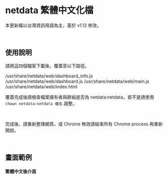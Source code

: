 # netdata 繁體中文化檔

本更新檔以台灣資訊用語為主，基於 v1.12 修改。  

&nbsp;&nbsp;
&nbsp;&nbsp;

## 使用說明

請將這四個檔案下載後，覆蓋至以下路徑。

  /usr/share/netdata/web/dashboard_info.js 
  /usr/share/netdata/web/dashboard.js 
  /usr/share/netdata/web/main.js 
  /usr/share/netdata/web/index.html 
  
覆蓋完成後請檢查檔案擁有者與群組是否為 netdata:netdata，若不是請使用 `chown netdata:netdata 檔名` 調整。

   
   
&nbsp;&nbsp;
&nbsp;&nbsp;
          

完成後，請重新整理網頁，或 Chrome 無效請結束所有 Chrome process 再重新開啟。
  

&nbsp;&nbsp;
&nbsp;&nbsp;

      
## 畫面範例


#### 繁體中文後介面

